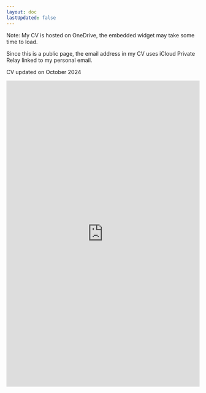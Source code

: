 ```yaml
---
layout: doc
lastUpdated: false
---
```


Note: My CV is hosted on OneDrive, the embedded widget may take some time to load.

Since this is a public page, the email address in my CV uses iCloud Private Relay linked to my personal email.

CV updated on October 2024

<iframe src="https://1drv.ms/b/s!AiVV7FDFATp_gYQvy10Jgq8Y3qgMWg?embed=1&em=2" width=100% height="800" frameborder="0" scrolling="no"></iframe>